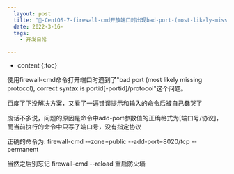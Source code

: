 ```yaml
---
  layout: post
  tilte: "📁-CentOS-7-firewall-cmd开放端口时出现bad-port-(most-likely-missing-protocol)解.md"
  date: 2022-3-16-
  tags: 
    - 开发日常

---
```



* content
{:toc}


使用firewall-cmd命令打开端口时遇到了"bad port (most likely missing protocol), correct syntax is portid[-portid]/protocol"这个问题。

百度了下没解决方案，又看了一遍错误提示和输入的命令后被自己蠢哭了

废话不多说，问题的原因是命令中add-port参数值的正确格式为[端口号/协议]，而当前执行的命令中只写了端口号，没有指定协议

正确的命令为: firewall-cmd --zone=public --add-port=8020/tcp --permanent

当然之后别忘记 firewall-cmd --reload 重启防火墙

